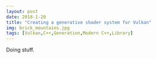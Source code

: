 ```yaml
---
layout: post
date: 2018-1-20
title: "Creating a generative shader system for Vulkan"
img: brick_mountains.jpg
tags: [Vulkan,C++,Generation,Modern C++,Library]
---
```


Doing stuff.
